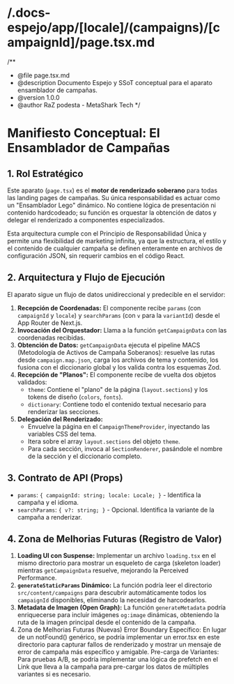 # /.docs-espejo/app/[locale]/(campaigns)/[campaignId]/page.tsx.md
/**
 * @file page.tsx.md
 * @description Documento Espejo y SSoT conceptual para el aparato ensamblador de campañas.
 * @version 1.0.0
 * @author RaZ podesta - MetaShark Tech
 */

# Manifiesto Conceptual: El Ensamblador de Campañas

## 1. Rol Estratégico

Este aparato (`page.tsx`) es el **motor de renderizado soberano** para todas las landing pages de campañas. Su única responsabilidad es actuar como un "Ensamblador Lego" dinámico. No contiene lógica de presentación ni contenido hardcodeado; su función es orquestar la obtención de datos y delegar el renderizado a componentes especializados.

Esta arquitectura cumple con el Principio de Responsabilidad Única y permite una flexibilidad de marketing infinita, ya que la estructura, el estilo y el contenido de cualquier campaña se definen enteramente en archivos de configuración JSON, sin requerir cambios en el código React.

## 2. Arquitectura y Flujo de Ejecución

El aparato sigue un flujo de datos unidireccional y predecible en el servidor:

1.  **Recepción de Coordenadas:** El componente recibe `params` (con `campaignId` y `locale`) y `searchParams` (con `v` para la `variantId`) desde el App Router de Next.js.
2.  **Invocación del Orquestador:** Llama a la función `getCampaignData` con las coordenadas recibidas.
3.  **Obtención de Datos:** `getCampaignData` ejecuta el pipeline MACS (Metodología de Activos de Campaña Soberanos): resuelve las rutas desde `campaign.map.json`, carga los archivos de tema y contenido, los fusiona con el diccionario global y los valida contra los esquemas Zod.
4.  **Recepción de "Planos":** El componente recibe de vuelta dos objetos validados:
    *   `theme`: Contiene el "plano" de la página (`layout.sections`) y los tokens de diseño (`colors`, `fonts`).
    *   `dictionary`: Contiene todo el contenido textual necesario para renderizar las secciones.
5.  **Delegación del Renderizado:**
    *   Envuelve la página en el `CampaignThemeProvider`, inyectando las variables CSS del tema.
    *   Itera sobre el array `layout.sections` del objeto `theme`.
    *   Para cada sección, invoca al `SectionRenderer`, pasándole el nombre de la sección y el diccionario completo.

## 3. Contrato de API (Props)

*   `params`: `{ campaignId: string; locale: Locale; }` - Identifica la campaña y el idioma.
*   `searchParams`: `{ v?: string; }` - Opcional. Identifica la variante de la campaña a renderizar.

## 4. Zona de Melhorias Futuras (Registro de Valor)

1.  **Loading UI con Suspense:** Implementar un archivo `loading.tsx` en el mismo directorio para mostrar un esqueleto de carga (skeleton loader) mientras `getCampaignData` resuelve, mejorando la Perceived Performance.
2.  **`generateStaticParams` Dinámico:** La función podría leer el directorio `src/content/campaigns` para descubrir automáticamente todos los `campaignId` disponibles, eliminando la necesidad de harcodearlos.
3.  **Metadata de Imagen (Open Graph):** La función `generateMetadata` podría enriquecerse para incluir imágenes `og:image` dinámicas, obteniendo la ruta de la imagen principal desde el contenido de la campaña.
6. Zona de Melhorias Futuras (Nuevas)
Error Boundary Específico: En lugar de un notFound() genérico, se podría implementar un error.tsx en este directorio para capturar fallos de renderizado y mostrar un mensaje de error de campaña más específico y amigable.
Pre-carga de Variantes: Para pruebas A/B, se podría implementar una lógica de prefetch en el Link que lleva a la campaña para pre-cargar los datos de múltiples variantes si es necesario.
